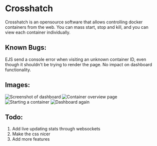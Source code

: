 # Crosshatch

Crosshatch is an opensource software that allows controlling docker containers from the web. You can mass start, stop and kill, and you can view each container individually.

## Known Bugs:

EJS send a console error when visiting an unknown container ID, even though it shouldn't be trying to render the page. No impact on dashboard functionality.

## Images:

![Screenshot of dashboard](https://bot-has-a-hissy-fit.uploader.one/uploads/VKQ3e.png)
![Container overview page](https://bot-has-a-hissy-fit.uploader.one/uploads/Bt0c6.png)
![Starting a container](https://bot-has-a-hissy-fit.uploader.one/uploads/ZPC8u.png)
![Dashboard again](https://bot-has-a-hissy-fit.uploader.one/uploads/wHWje.png)

## Todo:
1. Add live updating stats through websockets
2. Make the css nicer
3. Add more features